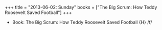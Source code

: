 +++
title = "2013-06-02: Sunday"
books = ["The Big Scrum: How Teddy Roosevelt Saved Football"]
+++


* Book: The Big Scrum: How Teddy Roosevelt Saved Football {H} /f/
